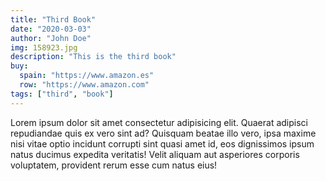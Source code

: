 ```yaml
---
title: "Third Book"
date: "2020-03-03"
author: "John Doe"
img: 158923.jpg
description: "This is the third book"
buy:
  spain: "https://www.amazon.es"
  row: "https://www.amazon.com"
tags: ["third", "book"]
---
```


Lorem ipsum dolor sit amet consectetur adipisicing elit. Quaerat adipisci repudiandae quis ex vero sint ad? Quisquam beatae illo vero, ipsa maxime nisi vitae optio incidunt corrupti sint quasi amet id, eos dignissimos ipsum natus ducimus expedita veritatis! Velit aliquam aut asperiores corporis voluptatem, provident rerum esse cum natus eius!
